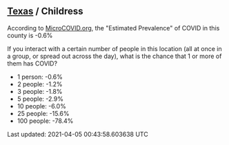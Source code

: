 
## [Texas](/united-states/texas) / Childress

According to [MicroCOVID.org](http://microcovid.org),
the "Estimated Prevalence" of COVID in this county is -0.6%

If you interact with a certain number of people in this location
(all at once in a group, or spread out across the day), what is the chance that
1 or more of them has COVID?

- 1 person: -0.6%
- 2 people: -1.2%
- 3 people: -1.8%
- 5 people: -2.9%
- 10 people: -6.0%
- 25 people: -15.6%
- 100 people: -78.4%

Last updated: 2021-04-05 00:43:58.603638 UTC
